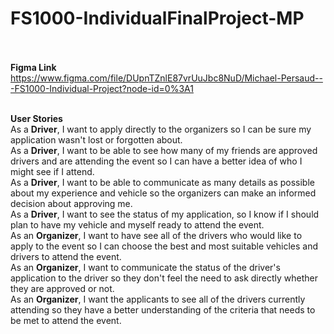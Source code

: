 ﻿# FS1000-IndividualFinalProject-MP <br><br>

**Figma Link** <br>
https://www.figma.com/file/DUpnTZnlE87vrUuJbc8NuD/Michael-Persaud---FS1000-Individual-Project?node-id=0%3A1 <br><br>

**User Stories** <br>
As a **Driver**, I want to apply directly to the organizers so I can be sure my application wasn't lost or forgotten about. <br>
As a **Driver**, I want to be able to see how many of my friends are approved drivers and are attending the event so I can have a better idea of who I might see if I attend. <br>
As a **Driver**, I want to be able to communicate as many details as possible about my experience and vehicle so the organizers can make an informed decision about approving me. <br>
As a **Driver**, I want to see the status of my application, so I know if I should plan to have my vehicle and myself ready to attend the event. <br>
As an **Organizer**, I want to have see all of the drivers who would like to apply to the event so I can choose the best and most suitable vehicles and drivers to attend the event. <br>
As an **Organizer**, I want to communicate the status of the driver's application to the driver so they don't feel the need to ask directly whether they are approved or not. <br>
As an **Organizer**, I want the applicants to see all of the drivers currently attending so they have a better understanding of the criteria that needs to be met to attend the event. <br>

